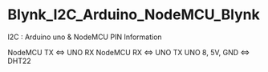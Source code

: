 # Blynk_I2C_Arduino_NodeMCU_Blynk
I2C : Arduino uno &amp; NodeMCU
PIN Information

NodeMCU TX <=> UNO RX
NodeMCU RX <=> UNO TX
UNO 8, 5V, GND <=> DHT22
